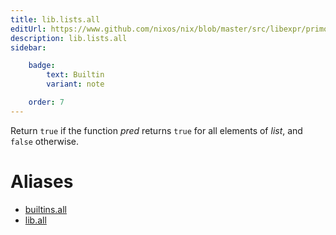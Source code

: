```yaml
---
title: lib.lists.all
editUrl: https://www.github.com/nixos/nix/blob/master/src/libexpr/primops.cc
description: lib.lists.all
sidebar:

    badge:
        text: Builtin
        variant: note

    order: 7
---
```


Return `true` if the function *pred* returns `true` for all elements
of *list*, and `false` otherwise.


# Aliases

- [builtins.all](/nix-doc-comments/reference/builtins/builtins-all)
- [lib.all](/nix-doc-comments/reference/lib/lib-all)


